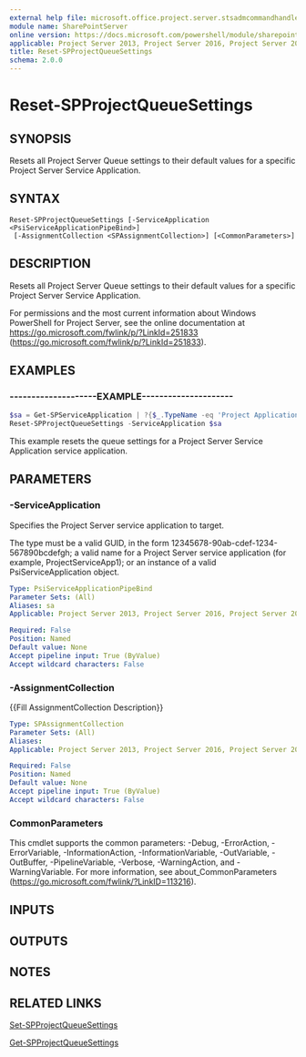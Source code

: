 ```yaml
---
external help file: microsoft.office.project.server.stsadmcommandhandler.dll-help.xml
module name: SharePointServer
online version: https://docs.microsoft.com/powershell/module/sharepoint-server/reset-spprojectqueuesettings
applicable: Project Server 2013, Project Server 2016, Project Server 2019
title: Reset-SPProjectQueueSettings
schema: 2.0.0
---
```


# Reset-SPProjectQueueSettings

## SYNOPSIS
Resets all Project Server Queue settings to their default values for a specific Project Server Service Application.


## SYNTAX

```
Reset-SPProjectQueueSettings [-ServiceApplication <PsiServiceApplicationPipeBind>]
 [-AssignmentCollection <SPAssignmentCollection>] [<CommonParameters>]
```

## DESCRIPTION
Resets all Project Server Queue settings to their default values for a specific Project Server Service Application.

For permissions and the most current information about Windows PowerShell for Project Server, see the online documentation at https://go.microsoft.com/fwlink/p/?LinkId=251833 (https://go.microsoft.com/fwlink/p/?LinkId=251833).


## EXAMPLES

### --------------------EXAMPLE---------------------
```powershell
$sa = Get-SPServiceApplication | ?{$_.TypeName -eq 'Project Application Services'}
Reset-SPProjectQueueSettings -ServiceApplication $sa
```

This example resets the queue settings for a Project Server Service Application service application.


## PARAMETERS

### -ServiceApplication
Specifies the Project Server service application to target.

The type must be a valid GUID, in the form 12345678-90ab-cdef-1234-567890bcdefgh; a valid name for a Project Server service application (for example, ProjectServiceApp1); or an instance of a valid PsiServiceApplication object.

```yaml
Type: PsiServiceApplicationPipeBind
Parameter Sets: (All)
Aliases: sa
Applicable: Project Server 2013, Project Server 2016, Project Server 2019

Required: False
Position: Named
Default value: None
Accept pipeline input: True (ByValue)
Accept wildcard characters: False
```

### -AssignmentCollection
{{Fill AssignmentCollection Description}}

```yaml
Type: SPAssignmentCollection
Parameter Sets: (All)
Aliases: 
Applicable: Project Server 2013, Project Server 2016, Project Server 2019

Required: False
Position: Named
Default value: None
Accept pipeline input: True (ByValue)
Accept wildcard characters: False
```

### CommonParameters
This cmdlet supports the common parameters: -Debug, -ErrorAction, -ErrorVariable, -InformationAction, -InformationVariable, -OutVariable, -OutBuffer, -PipelineVariable, -Verbose, -WarningAction, and -WarningVariable. For more information, see about_CommonParameters (https://go.microsoft.com/fwlink/?LinkID=113216).

## INPUTS

## OUTPUTS

## NOTES

## RELATED LINKS

[Set-SPProjectQueueSettings](Set-SPProjectQueueSettings.md)

[Get-SPProjectQueueSettings](Get-SPProjectQueueSettings.md)
